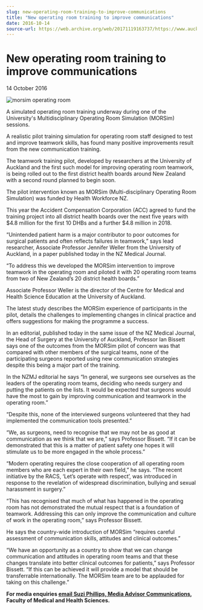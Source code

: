```yaml
---
slug: new-operating-room-training-to-improve-communications
title: "New operating room training to improve communications"
date: 2016-10-14
source-url: https://web.archive.org/web/20171119163737/https://www.auckland.ac.nz/en/about/news-events-and-notices/news/news-2016/10/new-operating-room-training-to-improve-communications.html
---
```

New operating room training to improve communications
=====================================================

14 October 2016

![morsim operating room](https://www.auckland.ac.nz/en/about/news-events-and-notices/news/news-2016/10/new-operating-room-training-to-improve-communications/_jcr_content/par/textimage_0/image.img.jpg/1476389437527.jpg "morsim operating room")

A simulated operating room training underway during one of the University's Multidisciplinary Operating Room Simulation (MORSim) sessions.

A realistic pilot training simulation for operating room staff designed to test and improve teamwork skills, has found many positive improvements result from the new communication training.

The teamwork training pilot, developed by researchers at the University of Auckland and the first such model for improving operating room teamwork, is being rolled out to the first district health boards around New Zealand with a second round planned to begin soon.

The pilot intervention known as MORSim (Multi-disciplinary Operating Room Simulation) was funded by Health Workforce NZ.

This year the Accident Compensation Corporation (ACC) agreed to fund the training project into all district health boards over the next five years with $4.8 million for the first 10 DHBs and a further $4.8 million in 2018.

“Unintended patient harm is a major contributor to poor outcomes for surgical patients and often reflects failures in teamwork,” says lead researcher, Associate Professor Jennifer Weller from the University of Auckland, in a paper published today in the NZ Medical Journal.

“To address this we developed the MORSim intervention to improve teamwork in the operating room and piloted it with 20 operating room teams from two of New Zealand’s 20 district health boards.”

Associate Professor Weller is the director of the Centre for Medical and Health Science Education at the University of Auckland.

The latest study describes the MORSim experience of participants in the pilot, details the challenges to implementing changes in clinical practice and offers suggestions for making the programme a success.

In an editorial, published today in the same issue of the NZ Medical Journal, the Head of Surgery at the University of Auckland, Professor Ian Bissett says one of the outcomes from the MORSim pilot of concern was that compared with other members of the surgical teams, none of the participating surgeons reported using new communication strategies despite this being a major part of the training.

In the NZMJ editorial he says “In general, we surgeons see ourselves as the leaders of the operating room teams, deciding who needs surgery and putting the patients on the lists. It would be expected that surgeons would have the most to gain by improving communication and teamwork in the operating room.”

“Despite this, none of the interviewed surgeons volunteered that they had implemented the communication tools presented.”

“We, as surgeons, need to recognise that we may not be as good at communication as we think that we are,” says Professor Bissett. “If it can be demonstrated that this is a matter of patient safety one hopes it will stimulate us to be more engaged in the whole process.”

“Modern operating requires the close cooperation of all operating room members who are each expert in their own field,” he says. “The recent initiative by the RACS, ‘Let’s operate with respect’, was introduced in response to the revelation of widespread discrimination, bullying and sexual harassment in surgery.”

“This has recognised that much of what has happened in the operating room has not demonstrated the mutual respect that is a foundation of teamwork. Addressing this can only improve the communication and culture of work in the operating room,” says Professor Bissett.

He says the country-wide introduction of MORSim “requires careful assessment of communication skills, attitudes and clinical outcomes.”

“We have an opportunity as a country to show that we can change communication and attitudes in operating room teams and that these changes translate into better clinical outcomes for patients,” says Professor Bissett. “If this can be achieved it will provide a model that should be transferrable internationally. The MORSim team are to be applauded for taking on this challenge.”

**For media enquiries [email Suzi Phillips, Media Advisor Communications](mailto:s.phillips@auckland.ac.nz), Faculty of Medical and Health Sciences.**